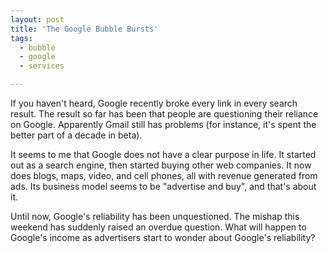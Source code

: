 ```yaml
---
layout: post
title: 'The Google Bubble Bursts'
tags:
  - bubble
  - google
  - services

---
```


If you haven't heard, Google recently broke every link in every search result. The result so far has been that people are questioning their reliance on Google. Apparently Gmail still has problems (for instance, it's spent the better part of a decade in beta).

It seems to me that Google does not have a clear purpose in life. It started out as a search engine, then started buying other web companies. It now does blogs, maps, video, and cell phones, all with revenue generated from ads. Its business model seems to be "advertise and buy", and that's about it.

Until now, Google's reliability has been unquestioned. The mishap this weekend has suddenly raised an overdue question. What will happen to Google's income as advertisers start to wonder about Google's reliability?
